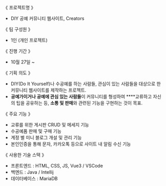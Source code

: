 《 프로젝트명 》
- DIY 공예 커뮤니티 웹사이트, Creators


《 팀 구성원 》
- 1인 (개인 프로젝트)


《 진행 기간 》
- 10월 27일 ~


《 기획 의도 》
- DIY(Do It Yourself)나 수공예를 하는 사람들, 관심이 있는 사람들을 대상으로 한 커뮤니티 웹사이트를 제작하는 프로젝트.
- **공예가이거나 공예에 관심 있는 사람들**이 커뮤니티를 형성하여 ****교류하고 자신의 팁을 공유하는 등, **소통 및 판매**와 관련된 기능을 구현하는 것이 목표.


《 주요 기능 》
- 교류를 위한 게시판 CRUD 및 메세지 기능
- 수공예품 판매 및 구매 기능
- 계정 별 미니 블로그 개설 및 관리 기능
- 본인인증을 통해 문자, 카카오톡 등으로 사이트 내 알림 수신 기능


《 사용한 기술 스택 》
- 프론트엔드 : HTML, CSS, JS, Vue3 / VSCode
- 백엔드 : Java / Intellij
- 데이터베이스 : MariaDB

